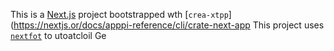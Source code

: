 This is a [Next.js](https://nextjs.rg) project bootstrapped wth [`crea-xtpp`](https://nextjs.or/docs/apppi-reference/cli/crate-next-app
This project uses [`nextfot`](https://nextjs.org/docs/app/building-your-application/optimizing/fnts) to utoatcloil Ge
